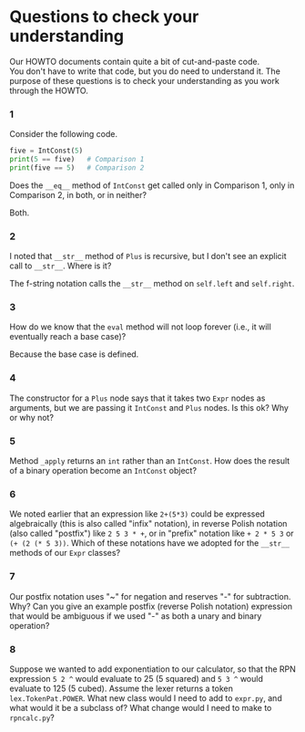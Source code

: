 # Questions to check your understanding

Our HOWTO documents contain quite a bit of cut-and-paste code.  
You don't have to write that code, but you do need to understand it. 
The purpose of these questions is to check your understanding as you 
work through the HOWTO.  

### 1 

Consider the following code. 
```python
five = IntConst(5)
print(5 == five)   # Comparison 1
print(five == 5)   # Comparison 2
```

Does the `__eq__` method of `IntConst` get called only in Comparison 
1, only in Comparison 2, in both, or in neither?

Both.

### 2

I noted that `__str__` method of
`Plus` is recursive, but I don't see an explicit call to `__str__`. 
Where is it?

The f-string notation calls the `__str__` method on `self.left` and `self.right`.

### 3

How do we know that the `eval` method will not loop forever (i.e., 
it will eventually reach a base case)?

Because the base case is defined.

### 4

The constructor for a `Plus` node says that it takes two `Expr` nodes
as arguments, but we are passing it `IntConst` and `Plus` nodes.  Is 
this ok?  Why or why not? 

### 5

Method `_apply` returns an `int` rather than an `IntConst`.
How does the result of a binary operation become an
`IntConst` object? 

### 6

We noted earlier that an expression like `2+(5*3)` could
be expressed algebraically (this is also called "infix" notation),
in reverse Polish notation (also called "postfix") like `2 5 3 * +`, or
in "prefix" notation like `+ 2 * 5 3` or `(+ (2 (* 5 3))`.  Which of 
these notations
have we adopted for the `__str__` methods of our `Expr` classes?

### 7 

Our postfix notation uses "~" for negation and reserves
"-" for subtraction.  Why? Can you give an example 
postfix (reverse Polish notation) expression that
would be ambiguous if we used "-" as both a 
unary and binary operation? 

### 8

Suppose we wanted to add exponentiation to our calculator, so
that the RPN expression `5 2 ^` would evaluate to 25 (5 squared)
and `5 3 ^` would evaluate to 125 (5 cubed).  Assume the lexer
returns a token `lex.TokenPat.POWER`.  What new class would I
need to add to `expr.py`, and what would it be a subclass of? 
What change would I need to make to `rpncalc.py`?
